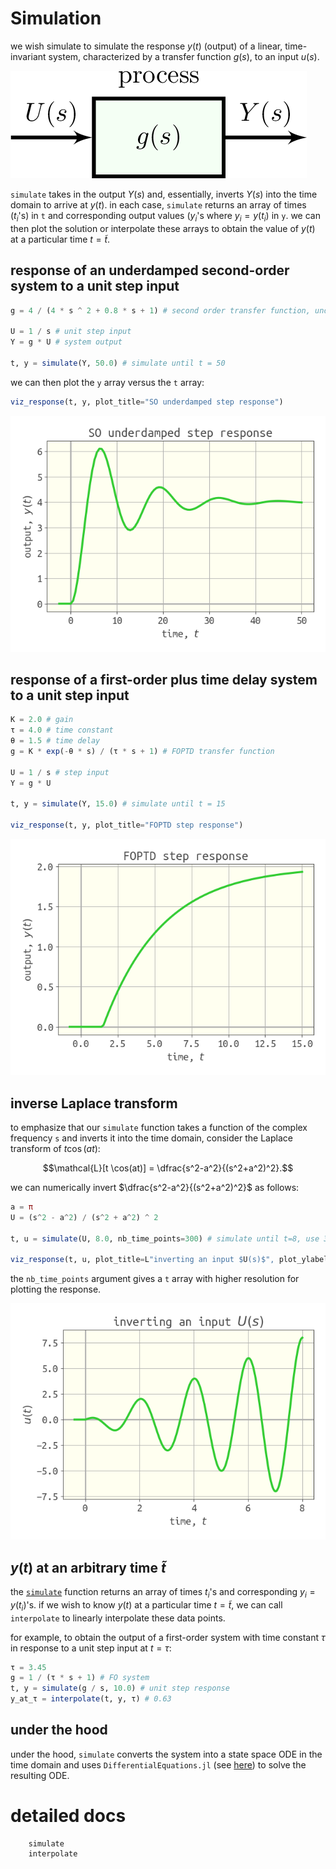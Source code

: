 # Simulation

we wish simulate to simulate the response $y(t)$ (output) of a linear, time-invariant system, characterized by a transfer function $g(s)$, to an input $u(s)$. 

![](assets/simple_input_output.png)

`simulate` takes in the output $Y(s)$ and, essentially, inverts $Y(s)$ into the time domain to arrive at $y(t)$. in each case, `simulate` returns an array of times ($t_i$'s) in `t` and corresponding output values ($y_i$'s where $y_i=y(t_i)$ in `y`. we can then plot the solution or interpolate these arrays to obtain the value of $y(t)$ at a particular time $t=\tilde{t}$.

## response of an underdamped second-order system to a unit step input

```julia
g = 4 / (4 * s ^ 2 + 0.8 * s + 1) # second order transfer function, underdamped

U = 1 / s # unit step input
Y = g * U # system output

t, y = simulate(Y, 50.0) # simulate until t = 50
```

we can then plot the `y` array versus the `t` array:

```julia
viz_response(t, y, plot_title="SO underdamped step response")
```

![](SO_underdamped_step_response.png)

## response of a first-order plus time delay system to a unit step input

```julia
K = 2.0 # gain
τ = 4.0 # time constant
θ = 1.5 # time delay
g = K * exp(-θ * s) / (τ * s + 1) # FOPTD transfer function

U = 1 / s # step input
Y = g * U

t, y = simulate(Y, 15.0) # simulate until t = 15

viz_response(t, y, plot_title="FOPTD step response")
```

![](FOPTD_step_response.png)

## inverse Laplace transform

to emphasize that our `simulate` function takes a function of the complex frequency `s` and inverts it into the time domain, consider the Laplace transform of $t \cos(at)$:

$$\mathcal{L}[t \cos(at)] = \dfrac{s^2-a^2}{(s^2+a^2)^2}.$$

we can numerically invert $\dfrac{s^2-a^2}{(s^2+a^2)^2}$ as follows:

```julia
a = π
U = (s^2 - a^2) / (s^2 + a^2) ^ 2

t, u = simulate(U, 8.0, nb_time_points=300) # simulate until t=8, use 300 time points for high resolution

viz_response(t, u, plot_title=L"inverting an input $U(s)$", plot_ylabel=L"$u(t)$")
```

the `nb_time_points` argument gives a `t` array with higher resolution for plotting the response.

![](tcosat.png)

## $y(t)$ at an arbitrary time $\tilde{t}$

the [`simulate`](@ref) function returns an array of times $t_i$'s and corresponding $y_i=y(t_i)$'s. if we wish to know $y(t)$ at a particular time $t=\tilde{t}$, we can call `interpolate` to linearly interpolate these data points.

for example, to obtain the output of a first-order system with time constant $\tau$ in response to a unit step input at $t=\tau$:

```julia
τ = 3.45
g = 1 / (τ * s + 1) # FO system
t, y = simulate(g / s, 10.0) # unit step response
y_at_τ = interpolate(t, y, τ) # 0.63
```

## under the hood

under the hood, `simulate` converts the system into a state space ODE in the time domain and uses `DifferentialEquations.jl` (see [here](https://github.com/JuliaDiffEq/DifferentialEquations.jl)) to solve the resulting ODE.

# detailed docs

```@docs
    simulate
    interpolate
```
